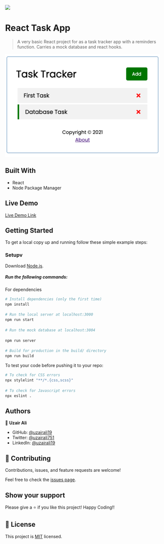 ![](https://img.shields.io/badge/Microverse-blueviolet)

# React Task App

> A very basic React project for as a task tracker app with a reminders function. Carries a mock database and react hooks.

![screenshot](./screenshot.png)

## Built With

- React
- Node Package Manager

## Live Demo

[Live Demo Link](https://task-tracker-ax0flrtgt-uzairali19.vercel.app/)

## Getting Started

To get a local copy up and running follow these simple example steps:

### Setupv

Download [Node.js](https://nodejs.org/en/download/).

##### Run the following commands:

For dependencies

```bash
# Install dependencies (only the first time)
npm install

# Run the local server at localhost:3000
npm run start

# Run the mock database at localhost:3004

npm run server

# Build for production in the build/ directory
npm run build
```

To test your code before pushing it to your repo:

```bash
# To check for CSS errors
npx stylelint "**/*.{css,scss}"

# To check for Javascript errors
npx eslint .
```

## Authors

👤 **Uzair Ali**

- GitHub: [@uzairali19](https://github.com/uzairali19)
- Twitter: [@uzairali751](https://twitter.com/Uzairali751)
- LinkedIn: [@uzairali19](https://www.linkedin.com/in/uzairali19/)

## 🤝 Contributing

Contributions, issues, and feature requests are welcome!

Feel free to check the [issues page](https://github.com/uzairali19/task-tracker/issues/).

## Show your support

Please give a ⭐️ if you like this project! Happy Coding!!

## 📝 License

This project is [MIT](./MIT.md) licensed.
